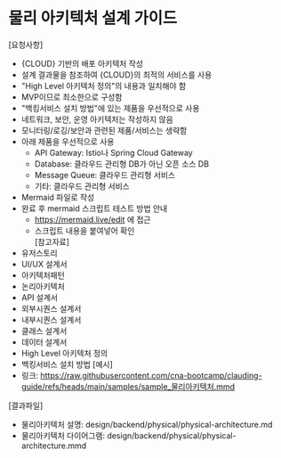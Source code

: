 # 물리 아키텍처 설계 가이드
[요청사항]
- {CLOUD} 기반의 배포 아키텍처 작성
- 설계 결과물을 참조하여 {CLOUD}의 최적의 서비스를 사용 
- "High Level 아키텍처 정의"의 내용과 일치해야 함
- MVP이므로 최소한으로 구성함 
- "백킹서비스 설치 방법"에 있는 제품을 우선적으로 사용 
- 네트워크, 보안, 운영 아키텍처는 작성하지 않음 
- 모니터링/로깅/보안과 관련된 제품/서비스는 생략함 
- 아래 제품을 우선적으로 사용
  - API Gateway: Istio나 Spring Cloud Gateway
  - Database: 클라우드 관리형 DB가 아닌 오픈 소스 DB 
  - Message Queue: 클라우드 관리형 서비스 
  - 기타: 클라우드 관리형 서비스 
- Mermaid 파일로 작성   
- 완료 후 mermaid 스크립트 테스트 방법 안내 
  - https://mermaid.live/edit 에 접근 
  - 스크립트 내용을 붙여넣어 확인  
[참고자료]
- 유저스토리
- UI/UX 설계서
- 아키텍처패턴
- 논리아키텍처
- API 설계서
- 외부시퀀스 설계서
- 내부시퀀스 설계서
- 클래스 설계서
- 데이터 설계서
- High Level 아키텍처 정의
- 백킹서비스 설치 방법
[예시]
- 링크: https://raw.githubusercontent.com/cna-bootcamp/clauding-guide/refs/heads/main/samples/sample_물리아키텍처.mmd

[결과파일]
- 물리아키텍처 설명: design/backend/physical/physical-architecture.md
- 물리아키텍처 다이어그램: design/backend/physical/physical-architecture.mmd
